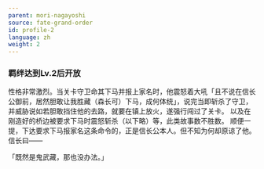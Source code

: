 ```yaml
---
parent: mori-nagayoshi
source: fate-grand-order
id: profile-2
language: zh
weight: 2
---
```


### 羁绊达到Lv.2后开放

性格非常激烈。当关卡守卫命其下马并报上家名时，他震怒着大吼「且不说在信长公御前，居然胆敢让我胜藏（森长可）下马，成何体统」，说完当即斩杀了守卫，并威胁说如若胆敢挡住他的去路，就要在镇上放火，遂强行闯过了关卡。
以及在刚造好的桥边被要求下马时震怒斩杀（以下略）等，此类故事数不胜数。
顺便一提，下达要求下马报家名这条命令的，正是信长公本人。但不知为何却原谅了他。
信长曰——

「既然是鬼武藏，那也没办法。」
